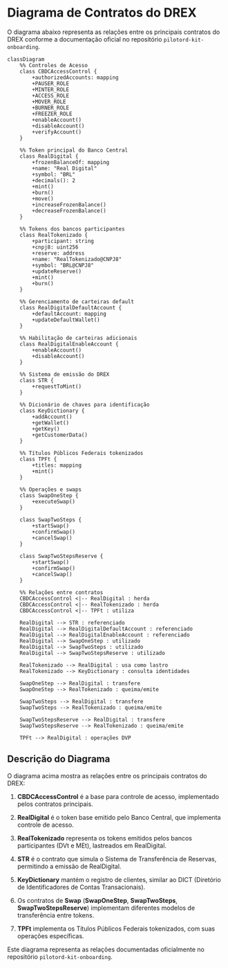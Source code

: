 # Diagrama de Contratos do DREX

O diagrama abaixo representa as relações entre os principais contratos do DREX conforme a documentação oficial no repositório `pilotord-kit-onboarding`.

```mermaid
classDiagram
    %% Controles de Acesso
    class CBDCAccessControl {
        +authorizedAccounts: mapping
        +PAUSER_ROLE
        +MINTER_ROLE
        +ACCESS_ROLE
        +MOVER_ROLE
        +BURNER_ROLE
        +FREEZER_ROLE
        +enableAccount()
        +disableAccount()
        +verifyAccount()
    }

    %% Token principal do Banco Central
    class RealDigital {
        +frozenBalanceOf: mapping
        +name: "Real Digital"
        +symbol: "BRL"
        +decimals(): 2
        +mint()
        +burn()
        +move()
        +increaseFrozenBalance()
        +decreaseFrozenBalance()
    }

    %% Tokens dos bancos participantes
    class RealTokenizado {
        +participant: string
        +cnpj8: uint256
        +reserve: address
        +name: "RealTokenizado@CNPJ8"
        +symbol: "BRL@CNPJ8"
        +updateReserve()
        +mint()
        +burn()
    }

    %% Gerenciamento de carteiras default
    class RealDigitalDefaultAccount {
        +defaultAccount: mapping
        +updateDefaultWallet()
    }

    %% Habilitação de carteiras adicionais
    class RealDigitalEnableAccount {
        +enableAccount()
        +disableAccount()
    }

    %% Sistema de emissão do DREX
    class STR {
        +requestToMint()
    }

    %% Dicionário de chaves para identificação
    class KeyDictionary {
        +addAccount()
        +getWallet()
        +getKey()
        +getCustomerData()
    }

    %% Títulos Públicos Federais tokenizados
    class TPFt {
        +titles: mapping
        +mint()
    }

    %% Operações e swaps
    class SwapOneStep {
        +executeSwap()
    }

    class SwapTwoSteps {
        +startSwap()
        +confirmSwap()
        +cancelSwap()
    }

    class SwapTwoStepsReserve {
        +startSwap()
        +confirmSwap()
        +cancelSwap()
    }

    %% Relações entre contratos
    CBDCAccessControl <|-- RealDigital : herda
    CBDCAccessControl <|-- RealTokenizado : herda
    CBDCAccessControl <|-- TPFt : utiliza

    RealDigital --> STR : referenciado
    RealDigital --> RealDigitalDefaultAccount : referenciado
    RealDigital --> RealDigitalEnableAccount : referenciado
    RealDigital --> SwapOneStep : utilizado
    RealDigital --> SwapTwoSteps : utilizado
    RealDigital --> SwapTwoStepsReserve : utilizado

    RealTokenizado --> RealDigital : usa como lastro
    RealTokenizado --> KeyDictionary : consulta identidades

    SwapOneStep --> RealDigital : transfere
    SwapOneStep --> RealTokenizado : queima/emite

    SwapTwoSteps --> RealDigital : transfere
    SwapTwoSteps --> RealTokenizado : queima/emite

    SwapTwoStepsReserve --> RealDigital : transfere
    SwapTwoStepsReserve --> RealTokenizado : queima/emite

    TPFt --> RealDigital : operações DVP
```

## Descrição do Diagrama

O diagrama acima mostra as relações entre os principais contratos do DREX:

1. **CBDCAccessControl** é a base para controle de acesso, implementado pelos contratos principais.

2. **RealDigital** é o token base emitido pelo Banco Central, que implementa controle de acesso.

3. **RealTokenizado** representa os tokens emitidos pelos bancos participantes (DVt e MEt), lastreados em RealDigital.

4. **STR** é o contrato que simula o Sistema de Transferência de Reservas, permitindo a emissão de RealDigital.

5. **KeyDictionary** mantém o registro de clientes, similar ao DICT (Diretório de Identificadores de Contas Transacionais).

6. Os contratos de **Swap** (**SwapOneStep**, **SwapTwoSteps**, **SwapTwoStepsReserve**) implementam diferentes modelos de transferência entre tokens.

7. **TPFt** implementa os Títulos Públicos Federais tokenizados, com suas operações específicas.

Este diagrama representa as relações documentadas oficialmente no repositório `pilotord-kit-onboarding`. 